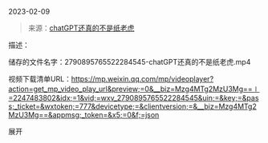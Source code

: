 2023-02-09

> 来源：[chatGPT还真的不是纸老虎](http://mp.weixin.qq.com/s?__biz=Mzg4MTg2MzU3Mg==&mid=2247483802&idx=1&sn=db4a21c61356e59c24e9e00987498525&chksm=cf5e3f61f829b6777e3dd04e9c6d595a0d9cf6c71968cffb732fceb02621059f57249a0883da&scene=27#wechat_redirect)
> 

描述：

储存的文件名字：2790895765522284545-chatGPT还真的不是纸老虎.mp4

视频下载清单URL：https://mp.weixin.qq.com/mp/videoplayer?action=get_mp_video_play_url&preview;=0&__biz=Mzg4MTg2MzU3Mg==∣=2247483802&idx;=1&vid;=wxv_2790895765522284545&uin;=&key;=&pass;_ticket=&wxtoken;=777&devicetype;=&clientversion;=&__biz=Mzg4MTg2MzU3Mg==&appmsg;_token=&x5;=0&f;=json

展开

